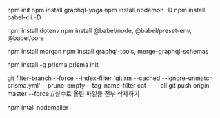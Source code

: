 npm init
npm install graphql-yoga
npm install nodemon -D
npm install babel-cli -D

npm install dotenv
npm install @babel/node, @babel/preset-env, @babel/core

npm install morgan
npm install graphql-tools, merge-graphql-schemas

npm install -g prisma
prisma init

git filter-branch --force --index-filter 'git rm --cached --ignore-unmatch prisma.yml' --prune-empty --tag-name-filter cat -- --all
git push origin master --force
//실수로 올린 파일들 전부 삭제하기

npm intall nodemailer
